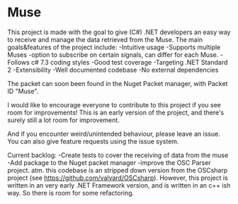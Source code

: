 # Muse
This project is made with the goal to give (C#) .NET developers an easy way to receive and manage the data retrieved from the Muse.
The main goals&features of the project include:
-Intuitive usage
-Supports multiple Muses
-option to subscribe on certain signals, can differ for each Muse.
-Follows c# 7.3 coding styles
-Good test coverage
-Targeting .NET Standard 2
-Extensibility
-Well documented codebase
-No external dependencies

The packet can soon been found in the Nuget Packet manager, with Packet ID "Muse".

I would like to encourage everyone to contribute to this project if you see room for improvements!
This is an early version of the project, and there's surely still a lot room for improvement.

And if you encounter weird/unintended behaviour, please leave an issue.
You can also give feature requests using the issue system.

Current backlog:
-Create tests to cover the receiving of data from the muse
-Add package to the Nuget packet manager
-improve the OSC Parser project. atm. this codebase is an stripped down version from the OSCsharp project (see https://github.com/valyard/OSCsharp). However, this project is written in an very early .NET Framework version, and is written in an c++ ish way. So there is room for some refactoring.
